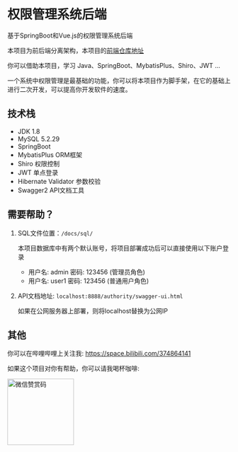 # 权限管理系统后端

基于SpringBoot和Vue.js的权限管理系统后端

本项目为前后端分离架构，本项目的[前端仓库地址](https://github.com/jonssonyan/authority-ui)

你可以借助本项目，学习 Java、SpringBoot、MybatisPlus、Shiro、JWT ...

一个系统中权限管理是最基础的功能，你可以将本项目作为脚手架，在它的基础上进行二次开发，可以提高你开发软件的速度。

## 技术栈

- JDK 1.8
- MySQL 5.2.29
- SpringBoot
- MybatisPlus ORM框架
- Shiro 权限控制
- JWT 单点登录
- Hibernate Validator 参数校验
- Swagger2 API文档工具

## 需要帮助？

1. SQL文件位置：`/docs/sql/`

   本项目数据库中有两个默认账号，将项目部署成功后可以直接使用以下账户登录
    - 用户名: admin 密码: 123456 (管理员角色)
    - 用户名: user1 密码: 123456 (普通用户角色)

2. API文档地址: `localhost:8888/authority/swagger-ui.html`

   如果在公网服务器上部署，则将localhost替换为公网IP

## 其他

你可以在哔哩哔哩上关注我: https://space.bilibili.com/374864141

如果这个项目对你有帮助，你可以请我喝杯咖啡:

<img src="https://github.com/jonssonyan/install-script/assets/46235235/cce90c48-27d3-492c-af3e-468b656bdd06" width="150" alt="微信赞赏码" title="微信赞赏码"/>